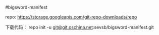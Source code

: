 #bigsword-manifest

repo: https://storage.googleapis.com/git-repo-downloads/repo

下载代码：
repo init -u git@git.oschina.net:sevsb/bigsword-manifest.git

